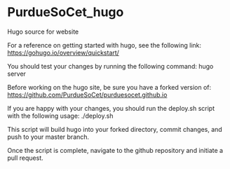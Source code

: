 # PurdueSoCet_hugo
Hugo source for website

For a reference on getting started with hugo, see the following link:
https://gohugo.io/overview/quickstart/

You should test your changes by running the following command:
hugo server

Before working on the hugo site, be sure you have a forked version of:
https://github.com/PurdueSoCet/purduesocet.github.io

If you are happy with your changes, you should run the deploy.sh script with the following usage:
./deploy.sh <path to your forked repository>

This script will build hugo into your forked directory, commit changes, and push to your master branch.

Once the script is complete, navigate to the github repository and initiate a pull request.


